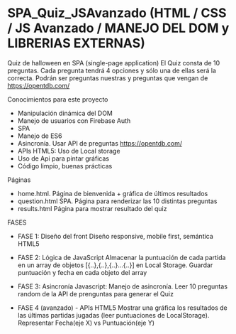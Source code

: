 # SPA_Quiz_JSAvanzado (HTML / CSS / JS Avanzado / MANEJO DEL DOM y LIBRERIAS EXTERNAS)

Quiz de halloween en SPA (single-page application)
El Quiz consta de 10 preguntas. Cada pregunta tendrá 4 opciones y sólo una de ellas será la correcta.
Podrán ser preguntas nuestras y preguntas que vengan de https://opentdb.com/

Conocimientos para este proyecto
- Manipulación dinámica del DOM
- Manejo de usuarios con Firebase Auth 
- SPA 
- Manejo de ES6
- Asincronía. Usar API de preguntas https://opentdb.com/
- APIs HTML5: Uso de Local storage 
- Uso de Api para pintar gráficas 
- Código limpio, buenas prácticas

Páginas
- home.html. Página de bienvenida + gráfica de últimos resultados
- question.html SPA. Página para renderizar las 10 distintas preguntas
- results.html Página para mostrar resultado del quiz

FASES
- FASE 1: Diseño del front
Diseño responsive, mobile first, semántica HTML5

- FASE 2: Lógica de JavaScript
Almacenar la puntuación de cada partida en un array de objetos [{..},{..},{..}...{..}] en Local Storage. Guardar puntuación y fecha en cada objeto del array

- FASE 3: Asincronía
Javascript: Manejo de asincronía. Leer 10 preguntas random de la API de prenguntas para generar el Quiz

- FASE 4 (avanzado) - APIs HTML5
Mostrar una gráfica los resultados de las últimas partidas jugadas (leer puntuaciones de LocalStorage). 
Representar Fecha(eje X) vs Puntuación(eje Y)


